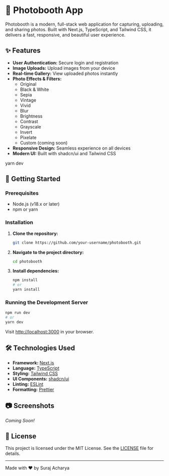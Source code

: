# 📸 Photobooth App

Photobooth is a modern, full-stack web application for capturing, uploading, and sharing photos. Built with Next.js, TypeScript, and Tailwind CSS, it delivers a fast, responsive, and beautiful user experience.

## ✨ Features

- **User Authentication:** Secure login and registration
- **Image Uploads:** Upload images from your device
- **Real-time Gallery:** View uploaded photos instantly
- **Photo Effects & Filters:**
  - Original
  - Black & White
  - Sepia
  - Vintage
  - Vivid
  - Blur
  - Brightness
  - Contrast
  - Grayscale
  - Invert
  - Pixelate
  - Custom (coming soon)
- **Responsive Design:** Seamless experience on all devices
- **Modern UI:** Built with shadcn/ui and Tailwind CSS

yarn dev

## 🚀 Getting Started

### Prerequisites

- Node.js (v18.x or later)
- npm or yarn

### Installation

1. **Clone the repository:**
   ```bash
   git clone https://github.com/your-username/photobooth.git
   ```
2. **Navigate to the project directory:**
   ```bash
   cd photobooth
   ```
3. **Install dependencies:**
   ```bash
   npm install
   # or
   yarn install
   ```

### Running the Development Server

```bash
npm run dev
# or
yarn dev
```

Visit [http://localhost:3000](http://localhost:3000) in your browser.

## 🛠️ Technologies Used

- **Framework:** [Next.js](https://nextjs.org/)
- **Language:** [TypeScript](https://www.typescriptlang.org/)
- **Styling:** [Tailwind CSS](https://tailwindcss.com/)
- **UI Components:** [shadcn/ui](https://ui.shadcn.com/)
- **Linting:** [ESLint](https://eslint.org/)
- **Formatting:** [Prettier](https://prettier.io/)

## 📷 Screenshots

_Coming Soon!_

## 📄 License

This project is licensed under the MIT License. See the [LICENSE](LICENSE) file for details.

---

Made with ❤️ by Suraj Acharya
